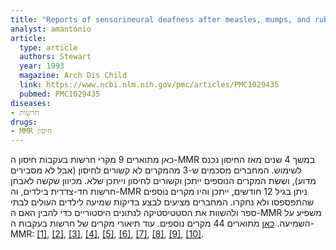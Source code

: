 ```yaml
---
title: "Reports of sensorineural deafness after measles, mumps, and rubella immunisation"
analyst: amantonio
article:
  type: article
  authors: Stewart
  year: 1993
  magazine: Arch Dis Child
  link: https://www.ncbi.nlm.nih.gov/pmc/articles/PMC1029435
  pubmed: PMC1029435
diseases:
- חרשות
drugs:
- MMR חיסון
---
```


כאן מתוארים 9 מקרי חרשות בעקבות חיסון ה-MMR במשך 4 שנים מאז החיסון נכנס לשימוש. המחברים מסכמים ש-3 מהמקרים לא קשורים לחיסון (אבל לא מסבירים מדוע), וששת המקרים הנוספים ייתכן וקשורים לחיסון וייתכן שלא.
מכיוון שקשה לאבחן חרשות חד-צדדית בילדים, וה-MMR ניתן בגיל 12 חודשים, ייתכן והיו מקרים נוספים שהתפספסו ולא נחקרו.
המחברים מציעים לבצע בדיקות שמיעה לילדים העולים לבתי ספר ולהשוות את הסטטיסטיקה לנתונים היסטוריים כדי להבין האם ה-MMR משפיע על השמיעה.
[כאן](https://www.ncbi.nlm.nih.gov/pubmed/18255204) מתוארים 44 מקרים נוספים.
עוד תיאורי מקרים של חרשות בעקבות ה-MMR:
[[1]](https://www.ncbi.nlm.nih.gov/pmc/articles/PMC1833873), [[2]](http://www.nejm.org/doi/full/10.1056/NEJM199107113250217), [[3]](https://www.ncbi.nlm.nih.gov/pubmed/1960595), [[4]](https://www.ncbi.nlm.nih.gov/pubmed/9596372), [[5]](https://www.ncbi.nlm.nih.gov/pubmed/5033251), [[6]](https://www.ncbi.nlm.nih.gov/pubmed/2373602), [[7]](https://www.ncbi.nlm.nih.gov/pubmed/4093255), [[8]](https://www.ncbi.nlm.nih.gov/pubmed/15871835), [[9]](https://www.ncbi.nlm.nih.gov/pubmed/29993212), [[10]](http://www.huffingtonpost.co.uk/2012/09/05/mmr-vaccine-deafness_n_1856929.html).
